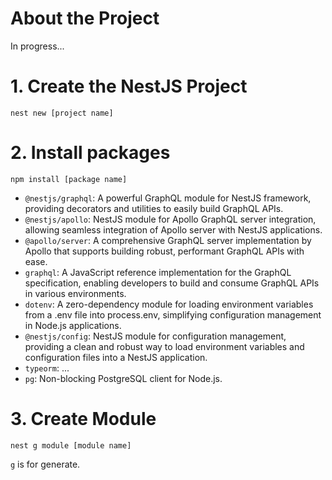 # About the Project

In progress...

# 1. Create the NestJS Project

```
nest new [project name]
```

# 2. Install packages

```
npm install [package name]
```

- `@nestjs/graphql`: A powerful GraphQL module for NestJS framework, providing
  decorators and utilities to easily build GraphQL APIs.
- `@nestjs/apollo`: NestJS module for Apollo GraphQL server integration,
  allowing seamless integration of Apollo server with NestJS applications.
- `@apollo/server`: A comprehensive GraphQL server implementation by Apollo that
  supports building robust, performant GraphQL APIs with ease.
- `graphql`: A JavaScript reference implementation for the GraphQL
  specification, enabling developers to build and consume GraphQL APIs in
  various environments.
- `dotenv`: A zero-dependency module for loading environment variables from a
  .env file into process.env, simplifying configuration management in Node.js
  applications.
- `@nestjs/config`: NestJS module for configuration management, providing a
  clean and robust way to load environment variables and configuration files
  into a NestJS application.
- `typeorm`: ...
- `pg`: Non-blocking PostgreSQL client for Node.js.

# 3. Create Module

```
nest g module [module name]
```

`g` is for generate.

